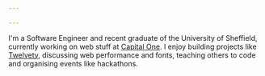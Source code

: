 ```yaml
---

---
```

I'm a Software Engineer and recent graduate of the University of Sheffield, currently working on web stuff at [Capital One](https://capitalone.co.uk/). I enjoy building projects like [Twelvety](https://github.com/gregives/Twelvety), discussing web performance and fonts, teaching others to code and organising events like hackathons.